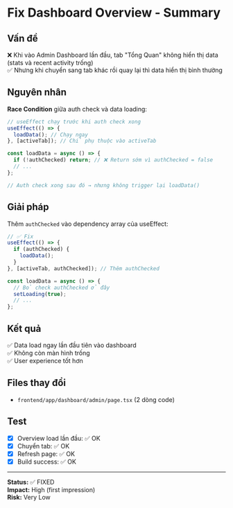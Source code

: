 # Fix Dashboard Overview - Summary

## Vấn đề
❌ Khi vào Admin Dashboard lần đầu, tab "Tổng Quan" không hiển thị data (stats và recent activity trống)  
✅ Nhưng khi chuyển sang tab khác rồi quay lại thì data hiển thị bình thường

## Nguyên nhân
**Race Condition** giữa auth check và data loading:

```typescript
// useEffect chạy trước khi auth check xong
useEffect(() => {
  loadData(); // Chạy ngay
}, [activeTab]); // Chỉ phụ thuộc vào activeTab

const loadData = async () => {
  if (!authChecked) return; // ❌ Return sớm vì authChecked = false
  // ...
};

// Auth check xong sau đó → nhưng không trigger lại loadData()
```

## Giải pháp
Thêm `authChecked` vào dependency array của useEffect:

```typescript
// ✅ Fix
useEffect(() => {
  if (authChecked) {
    loadData();
  }
}, [activeTab, authChecked]); // Thêm authChecked

const loadData = async () => {
  // Bỏ check authChecked ở đây
  setLoading(true);
  // ...
};
```

## Kết quả
✅ Data load ngay lần đầu tiên vào dashboard  
✅ Không còn màn hình trống  
✅ User experience tốt hơn

## Files thay đổi
- `frontend/app/dashboard/admin/page.tsx` (2 dòng code)

## Test
- [x] Overview load lần đầu: ✅ OK
- [x] Chuyển tab: ✅ OK  
- [x] Refresh page: ✅ OK
- [x] Build success: ✅ OK

---

**Status:** ✅ FIXED  
**Impact:** High (first impression)  
**Risk:** Very Low
